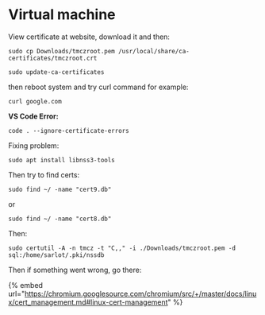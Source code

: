 # Virtual machine

View certificate at website, download it and then:

```
sudo cp Downloads/tmczroot.pem /usr/local/share/ca-certificates/tmczroot.crt
```

```
sudo update-ca-certificates
```

then reboot system and try curl command for example:

```
curl google.com
```

**VS Code Error:**

```
code . --ignore-certificate-errors
```

Fixing problem:

```
sudo apt install libnss3-tools
```

Then try to find certs:

```
sudo find ~/ -name "cert9.db"
```

or

```
sudo find ~/ -name "cert8.db"
```

Then:

```
sudo certutil -A -n tmcz -t "C,," -i ./Downloads/tmczroot.pem -d sql:/home/sarlot/.pki/nssdb
```

Then if something went wrong, go there:

{% embed url="https://chromium.googlesource.com/chromium/src/+/master/docs/linux/cert_management.md#linux-cert-management" %}







